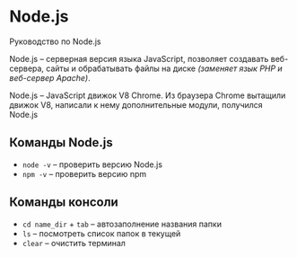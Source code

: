 # Node.js
Руководство по Node.js

Node.js &ndash; серверная версия языка JavaScript, позволяет создавать веб-сервера, сайты и обрабатывать файлы на диске *(заменяет язык PHP и веб-сервер Apache)*.

Node.js &ndash; JavaScript движок V8 Chrome. Из браузера Chrome вытащили движок V8, написали к нему дополнительные модули, получился Node.js

## Команды Node.js
* `node -v` &ndash; проверить версию Node.js
* `npm -v` &ndash; проверить версию npm

## Команды консоли
* `cd name_dir` + `tab` &ndash; автозаполнение названия папки
* `ls` &ndash; посмотреть список папок в текущей
* `clear` &ndash; очистить терминал
